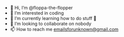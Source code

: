 - 👋 Hi, I’m @floppa-the-flopper
- 👀 I’m interested in coding
- 🌱 I’m currently learning how to do stuff 🤣
- 💞️ I’m looking to collaborate on nobody
- 📫 How to reach me emailsforunknown@gmail.com

<!---
floppa-the-flopper/floppa-the-flopper is a ✨ special ✨ repository because its `README.md` (this file) appears on your GitHub profile.
You can click the Preview link to take a look at your changes.
--->
